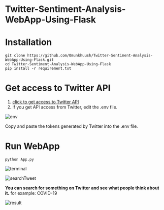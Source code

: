 # Twitter-Sentiment-Analysis-WebApp-Using-Flask

# Installation
```
git clone https://github.com/Omunkhuush/Twitter-Sentiment-Analysis-WebApp-Using-Flask.git
cd Twitter-Sentiment-Analysis-WebApp-Using-Flask
pip install -r requirement.txt
```

# Get access to Twitter API

1. [ click to get access to Twitter API](https://developer.twitter.com/en/docs/twitter-api/getting-started/getting-access-to-the-twitter-api)
2. If you get  API access from Twitter, edit the .env file.

![env](https://github.com/Omunkhuush/Twitter-Sentiment-Analysis-WebApp-Using-Flask/assets/73123564/9047a8f4-5f7b-4fab-b56f-5d93e909be2e)

Copy and paste the tokens generated by Twitter into the .env file.

# Run WebApp

```
python App.py
```
![terminal](https://github.com/Omunkhuush/Twitter-Sentiment-Analysis-WebApp-Using-Flask/assets/73123564/3abb7162-1f2e-4377-a256-c42a4092a43d)

![searchTweet](https://github.com/Omunkhuush/Twitter-Sentiment-Analysis-WebApp-Using-Flask/assets/73123564/52fe2e53-fca2-4210-bd1c-649d73ef18f9)

**You can search for something on Twitter and see what people think about it.**
for example: COVID-19

![result](https://github.com/Omunkhuush/Twitter-Sentiment-Analysis-WebApp-Using-Flask/assets/73123564/df48c86b-f9c9-447e-9ad1-e2dedbd8f8f0)
